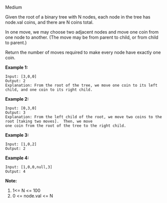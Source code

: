 Medium

Given the root of a binary tree with N nodes, each node in the tree has node.val coins, and there are N coins total.

In one move, we may choose two adjacent nodes and move one coin from one node to another.  (The move may be from parent to child, or from child to parent.)

Return the number of moves required to make every node have exactly one coin.

 

**Example 1:**


```
Input: [3,0,0]
Output: 2
Explanation: From the root of the tree, we move one coin to its left child, and one coin to its right child.
```
**Example 2:**


```
Input: [0,3,0]
Output: 3
Explanation: From the left child of the root, we move two coins to the root [taking two moves].  Then, we move
one coin from the root of the tree to the right child.
```
**Example 3:**


```
Input: [1,0,2]
Output: 2
```
**Example 4:**


```
Input: [1,0,0,null,3]
Output: 4
```

**Note:**

1. 1<= N <= 100
2. 0 <= node.val <= N
